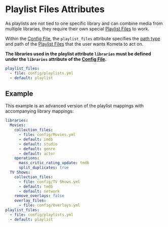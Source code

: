 # Playlist Files Attributes

As playlists are not tied to one specific library and can combine media from multiple libraries, they require their own special [Playlist Files](../files/playlists.md) to work.

Within the [Config File](overview.md), the `playlist_files` attribute specifies the [path type](../files/files.md#paths) and path of the [Playlist Files](../files/playlists.md) that the user wants Kometa to act on.

**The libraries used in the playlist attribute `libraries` must be defined under the `libraries` attribute of the [Config File](overview.md).**

```yaml
playlist_files:
  - file: config/playlists.yml
  - default: playlist
```

## Example

This example is an advanced version of the playlist mappings with accompanying library mappings:

```yaml
libraries:
  Movies:
    collection_files:
      - file: config/Movies.yml
      - default: imdb
      - default: studio
      - default: genre
      - default: actor
    operations:
      mass_critic_rating_update: tmdb
      split_duplicates: true
  TV Shows:
    collection_files:
      - file: config/TV Shows.yml
      - default: tmdb
      - default: network
    remove_overlays: false
    overlay_files:
      - file: config/Overlays.yml
playlist_files:
  - file: config/playlists.yml
  - default: playlist
```
